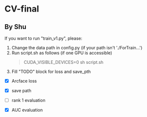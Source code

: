 # CV-final

## By Shu
If you want to run "train_v1.py", please:
  1. Change the data path in config.py (if your path isn't './ForTrain...')
  2. Run script.sh as follows (if one GPU is accessible)
     > CUDA_VISIBLE_DEVICES=0 sh script.sh
  3. Fill "TODO" block for loss and save_pth
  - [x] Arcface loss
  - [x] save path
  - [ ] rank 1 evaluation
  - [x] AUC evaluation
    
